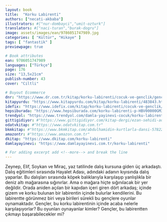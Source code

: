 ```yaml
---
layout: book
title:  "Korku Labirenti"
authors: ["necati-akbaba"]
illustrators: #["nur-dombayci","umit-ozturk"]
translators: #["naci-turan","burak-dogru"]
image: assets/images/ean/9786051747989.jpg
categories: [ "Kültür", "Hikaye" ]
tags: [ "fantastik" ]
previewpage: true

# Book attributes
ean: 9786051747989
languages: ["Türkçe"]
page: 176
size: "13,5x21cm"
publish-number: 43
cover: "Ciltli"

# Buyout Ecommerce
dnr: "https://www.dr.com.tr/kitap/korku-labirenti/cocuk-ve-genclik/genclik-10-yas/romanoyku/urunno=0001786698001"
kitapyurdu: "https://www.kitapyurdu.com/kitap/korku-labirenti/483843.html&filter_name=Korku+Labirenti"
idefix: "https://www.idefix.com/kitap/korku-labirenti/cocuk-ve-genclik/genclik-10-yas/romanoyku/urunno=0001786698001"
hepsiburada: "https://www.hepsiburada.com/korku-labirenti-p-HBV00000GM3SM"
trendyol: "https://www.trendyol.com/damla-yayinevi-cocuk/korku-labirenti-p-4671470"
gittigidiyor: #"https://www.gittigidiyor.com/kitap-dergi/ezan-sehidi-adnan-menderes_pdp_732728793"
odatvkitap: #"https://www.odatvkitap.com.tr"
bkmkitap: #"https://www.bkmkitap.com/abdulhamidin-kurtlarla-dansi-578226"
amazontr: #"https://www.amazon.com.tr"
dkitap: "https://www.dkitap.com/korku-labirenti"
damlayayinevi: "https://www.damlayayinevi.com.tr/korku-labirenti"

# For adding excerpt add <!--more--> and break the line
---
```

Zeynep, Elif, Soykan ve Miraç, yaz tatilinde dalış kursuna giden üç arkadaştı. Dalış eğitimleri sırasında Hayalet Adası, adındaki adanın kıyısında dalış yaparlar. Bu dalışları sırasında köpek balıklarıyla karşılaşıp yanlışlıkla bir deniz altı mağarasına sığınırlar.
Ama o mağara hiçte sığınılacak bir yer değildir. Orada aniden açılan bir kapıdan içeri giren dört arkadaş; içinde gizem ve korku bulunan bir labirentin içinde bulurlar kendilerini.
Bu labirentte görünmez biri veya birileri sürekli bu gençlere oyunlar oynamaktadır.
Gençler, bu korku labirentinin içinde acaba nelerle karşılaşıyorlar? Bu oyunları oynayanlar kimler? Gençler, bu labirentten çıkmayı başarabilecekler mi?
<!--more--> 

